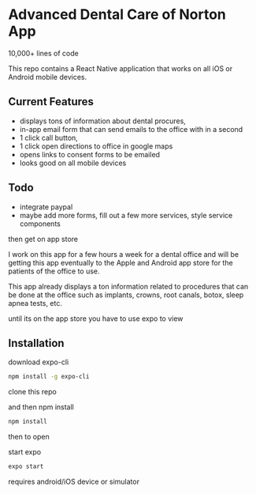 # Advanced Dental Care of Norton App

10,000+ lines of code

This repo contains a React Native application that works on all iOS or Android mobile devices.

## Current Features

- displays tons of information about dental procures,
- in-app email form that can send emails to the office with in a second
- 1 click call button,
- 1 click open directions to office in google maps
- opens links to consent forms to be emailed
- looks good on all mobile devices

## Todo

- integrate paypal
- maybe add more forms, fill out a few more services, style service components

then get on app store

I work on this app for a few hours a week for a dental office and will be getting this app eventually
to the Apple and Android app store for the patients of the office to use.

This app already displays a ton information related to procedures that can be done at the office such as implants, crowns, root canals, botox, sleep apnea tests, etc.

until its on the app store you have to use expo to view

## Installation

download expo-cli

```bash
npm install -g expo-cli
```

clone this repo

and then npm install

```bash
npm install
```

then to open

start expo

```bash
expo start
```

requires android/iOS device or simulator
